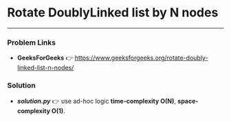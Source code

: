# Rotate DoublyLinked list by N nodes

---

### Problem Links
- **__GeeksForGeeks__** :point_right: https://www.geeksforgeeks.org/rotate-doubly-linked-list-n-nodes/

### Solution
- **_solution.py_** :point_right: use ad-hoc logic **time-complexity O(N)**, **space-complexity O(1)**.
